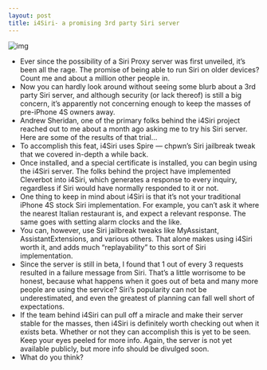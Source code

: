 ```yaml
---
layout: post
title: i4Siri- a promising 3rd party Siri server
---
```

![img](http://media.idownloadblog.com/wp-content/uploads/2012/02/i4siri-screenshot.jpg)
* Ever since the possibility of a Siri Proxy server was first unveiled, it’s been all the rage. The promise of being able to run Siri on older devices? Count me and about a million other people in.
* Now you can hardly look around without seeing some blurb about a 3rd party Siri server, and although security (or lack thereof) is still a big concern, it’s apparently not concerning enough to keep the masses of pre-iPhone 4S owners away.
* Andrew Sheridan, one of the primary folks behind the i4Siri project reached out to me about a month ago asking me to try his Siri server. Here are some of the results of that trial…
* To accomplish this feat, i4Siri uses Spire — chpwn’s Siri jailbreak tweak that we covered in-depth a while back.
* Once installed, and a special certificate is installed, you can begin using the i4Siri server. The folks behind the project have implemented Cleverbot into i4Siri, which generates a response to every inquiry, regardless if Siri would have normally responded to it or not.
* One thing to keep in mind about i4Siri is that it’s not your traditional iPhone 4S stock Siri implementation. For example, you can’t ask it where the nearest Italian restaurant is, and expect a relevant response. The same goes with setting alarm clocks and the like.
* You can, however, use Siri jailbreak tweaks like MyAssistant, AssistantExtensions, and various others. That alone makes using i4Siri worth it, and adds much “replayability” to this sort of Siri implementation.
* Since the server is still in beta, I found that 1 out of every 3 requests resulted in a failure message from Siri. That’s a little worrisome to be honest, because what happens when it goes out of beta and many more people are using the service? Siri’s popularity can not be underestimated, and even the greatest of planning can fall well short of expectations.
* If the team behind i4Siri can pull off a miracle and make their server stable for the masses, then i4Siri is definitely worth checking out when it exists beta. Whether or not they can accomplish this is yet to be seen. Keep your eyes peeled for more info. Again, the server is not yet available publicly, but more info should be divulged soon.
* What do you think?

